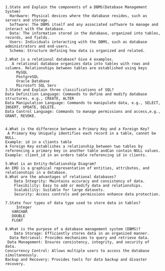

    1.State and Explain the components of a DBMS(Database Management System)
      Hardware: Physical devices where the database resides, such as servers and storage.
      Software: The DBMS itself and any associated software to manage and interact with the database.
      Data: The information stored in the database, organized into tables, records, and fields.
      Users: Individuals interacting with the DBMS, such as database administrators and end-users.
      Schema: Structure defining how data is organized and related.

    2.What is a relational database? Give 4 examples.
       A relational database organizes data into tables with rows and columns. Relationships between tables are established using keys
         MySQL
         PostgreSQL
         Oracle Database
         Microsoft SQL Serv
    3.State and Explain three classifications of SQL?
    Data Definition Language: Commands to define and modify database structures, e.g., CREATE, ALTER
    Data Manipulation Language: Commands to manipulate data, e.g., SELECT, INSERT, UPDATE, DELETE.
    Data Control Language: Commands to manage permissions and access,e.g., GRANT, REVOKE.


    4.What is the difference between a Primary Key and a Foreign Key?
     A Primary Key Uniquely identifies each record in a table, cannot be NULL.
    Example: id in a clients table
    A Foreign Key establishes a relationship between two tables by referencing a primary key in another table andCan contain NULL values.
    Example: client_id in an orders table referencing id in clients.

    5.What is an Entity-Relationship Diagram?
    An ERD is a graphical representation of entities, attributes, and relationships in a database. 
    6.What are the advantages of relational databases?
        Data Integrity: Maintains accuracy and consistency of data.
        Flexibility: Easy to add or modify data and relationships.
        Scalability: Suitable for large datasets.
        Security: Access controls and permissions enhance data protection.

    7.State four types of data type used to store data in tables?
         Integer
       VARCHAR
       DOUBLE
       FLOAT

    8.What is the purpose of a database management system (DBMS)?
        Data Storage: Efficiently stores data in an organized manner.
      Data Retrieval: Provides mechanisms to query and retrieve data.
     Data Management: Ensures consistency, integrity, and security of data.
    Concurrency Control: Allows multiple users to access the database simultaneously.
    Backup and Recovery: Provides tools for data backup and disaster recovery.

